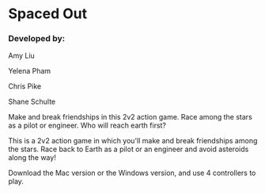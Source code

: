 # Spaced Out

### Developed by:

Amy Liu

Yelena Pham

Chris Pike

Shane Schulte

Make and break friendships in this 2v2 action game. Race among the stars as a pilot or engineer. Who will reach earth first?

This is a 2v2 action game in which you'll make and break friendships among the stars. Race back to Earth as a pilot or an engineer and avoid asteroids along the way!

Download the Mac version or the Windows version, and use 4 controllers to play.